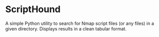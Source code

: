 # ScriptHound
A simple Python utility to search for Nmap script files (or any files) in a given directory.   Displays results in a clean tabular format.
